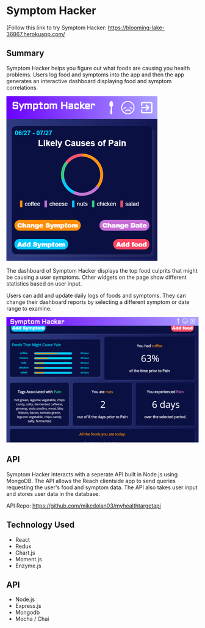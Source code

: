 Symptom Hacker
================

[Follow this link to try Symptom Hacker: https://blooming-lake-36867.herokuapp.com/

Summary
------------------

Symptom Hacker helps you figure out what foods are causing you health problems. Users log food and symptoms into the app and then the app generates an interactive dashboard displaying food and symptom correlations. 

![alt text](https://github.com/mikedolan03/myhealthtarget/blob/master/src/components/shgraph.png "Symptom Hacker Dashboard Graph")

The dashboard of Symptom Hacker displays the top food culprits that might be causing a user symptoms. Other widgets on the page show different statistics based on user input. 

Users can add and update daily logs of foods and symptoms. They can change their dashboard reports by selecting a different symptom or date range to examine. 

![alt text](https://github.com/mikedolan03/myhealthtarget/blob/master/src/components/shdeskdash.png "Symptom Hacker Dashboard Widgets Desktop version")

API
------------
Symptom Hacker interacts with a seperate API built in Node.js using MongoDB. The API allows the Reach clientside app to send queries requesting the user's food and symptom data. The API also takes user input and stores user data in the database.  

API Repo: https://github.com/mikedolan03/myhealthtargetapi

Technology Used
-----------
* React
* Redux
* Chart.js
* Moment.js
* Enzyme.js 

API
------------
* Node.js
* Express.js
* Mongodb
* Mocha / Chai


